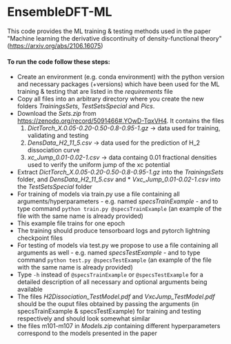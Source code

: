 # EnsembleDFT-ML
This code provides the ML training & testing methods used in the paper "Machine learning the derivative discontinuity of density-functional theory" (https://arxiv.org/abs/2106.16075)

#### To run the code follow these steps:

* Create an environment (e.g. conda environment) with the python version and necessary packages (+versions) which have been used for the ML training & testing that are listed in the *requirements* file
* Copy all files into an arbitrary directory where you create the new folders *TrainingsSets*, *TestSetsSpecial* and *Pics*. 
* Download the *Sets.zip* from https://zenodo.org/record/5091466#.YOwD-TqxVH4. 
  It contains the files 
  1. *DictTorch_X.0.05-0.20-0.50-0.8-0.95-1.gz* -> data used for training, validating and testing
  2. *DensData_H2_11_5.csv* -> data used for the prediction of H_2 dissociation curve
  3. *xc_Jump_0.01-0.02-1.csv* -> data containg 0.01 fractional densities used to verify the uniform jump of the xc potential
* Extract *DictTorch_X.0.05-0.20-0.50-0.8-0.95-1.gz* into the *TrainingsSets* folder, and *DensData_H2_11_5.csv* and * *Vxc_Jump_0.01-0.02-1.csv* into the *TestSetsSpecial* folder 
* For training of models via train.py use a file containing all arguments/hyperparameters - e.g. named *specsTrainExample* - and to type command ```python train.py @specsTrainExample``` (an example of the file with the same name is already provided)
* This example file trains for one epoch
* The training should produce tensorboard logs and pytorch lightning checkpoint files
* For testing of models via test.py  we propose to use a file containing all arguments as well - e.g. named *specsTestExample* - and to type command ```python test.py @specsTestExample``` (an example of the file with the same name is already provided)
* Type ``-h`` instead of ``@specsTrainExample`` or ``@specsTestExample`` for a detailed description of all necessary and optional arguments being available
* The files *H2Dissociation_TestModel.pdf* and *VxcJump_TestModel.pdf* should be the ouput files obtained by passing the arguments (in specsTrainExample & specsTestExample) for training and testing respectively and should look somewhat similar
* the files m101-m107 in *Models.zip* containing different hyperparameters correspond to the models presented in the paper
